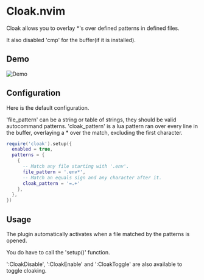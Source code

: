 # Cloak.nvim

Cloak allows you to overlay *'s over defined patterns in defined files.

It also disabled 'cmp' for the buffer(if it is installed).

## Demo

![Demo](https://user-images.githubusercontent.com/20369598/187440609-4cfce257-a4c2-4036-8ad7-3f3bb583e994.gif)

## Configuration

Here is the default configuration.

'file_pattern' can be a string or table of strings, they should be valid autocommand patterns.
'cloak_pattern' is a lua pattern ran over every line in the buffer, overlaying a * over the match, excluding the first character.

```lua
require('cloak').setup({
  enabled = true,
  patterns = {
    {
      -- Match any file starting with '.env'.
      file_pattern = '.env*',
      -- Match an equals sign and any character after it.
      cloak_pattern = '=.+'
    },
  },
})
```

## Usage

The plugin automatically activates when a file matched by the patterns is opened.

You do have to call the 'setup()' function.

':CloakDisable', ':CloakEnable' and ':CloakToggle' are also available to toggle cloaking.
